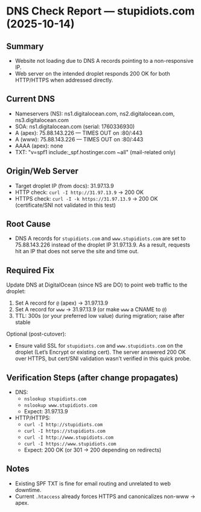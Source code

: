 # DNS Check Report — stupidiots.com (2025-10-14)

## Summary
- Website not loading due to DNS A records pointing to a non-responsive IP.
- Web server on the intended droplet responds 200 OK for both HTTP/HTTPS when addressed directly.

## Current DNS
- Nameservers (NS): ns1.digitalocean.com, ns2.digitalocean.com, ns3.digitalocean.com
- SOA: ns1.digitalocean.com (serial: 1760336930)
- A (apex): 75.88.143.226  — TIMES OUT on :80/:443
- A (www): 75.88.143.226  — TIMES OUT on :80/:443
- AAAA (apex): none
- TXT: "v=spf1 include:_spf.hostinger.com ~all" (mail-related only)

## Origin/Web Server
- Target droplet IP (from docs): 31.97.13.9
- HTTP check: `curl -I http://31.97.13.9` → 200 OK
- HTTPS check: `curl -I -k https://31.97.13.9` → 200 OK (certificate/SNI not validated in this test)

## Root Cause
- DNS A records for `stupidiots.com` and `www.stupidiots.com` are set to 75.88.143.226 instead of the droplet IP 31.97.13.9. As a result, requests hit an IP that does not serve the site and time out.

## Required Fix
Update DNS at DigitalOcean (since NS are DO) to point web traffic to the droplet:
1. Set A record for `@` (apex) → 31.97.13.9
2. Set A record for `www` → 31.97.13.9 (or make `www` a CNAME to `@`)
3. TTL: 300s (or your preferred low value) during migration; raise after stable

Optional (post-cutover):
- Ensure valid SSL for `stupidiots.com` and `www.stupidiots.com` on the droplet (Let’s Encrypt or existing cert). The server answered 200 OK over HTTPS, but cert/SNI validation wasn’t verified in this quick probe.

## Verification Steps (after change propagates)
- DNS:
  - `nslookup stupidiots.com`
  - `nslookup www.stupidiots.com`
  - Expect: 31.97.13.9
- HTTP/HTTPS:
  - `curl -I http://stupidiots.com`
  - `curl -I https://stupidiots.com`
  - `curl -I http://www.stupidiots.com`
  - `curl -I https://www.stupidiots.com`
  - Expect: 200 OK (or 301 → 200 depending on redirects)

## Notes
- Existing SPF TXT is fine for email routing and unrelated to web downtime.
- Current `.htaccess` already forces HTTPS and canonicalizes non-www → apex.
